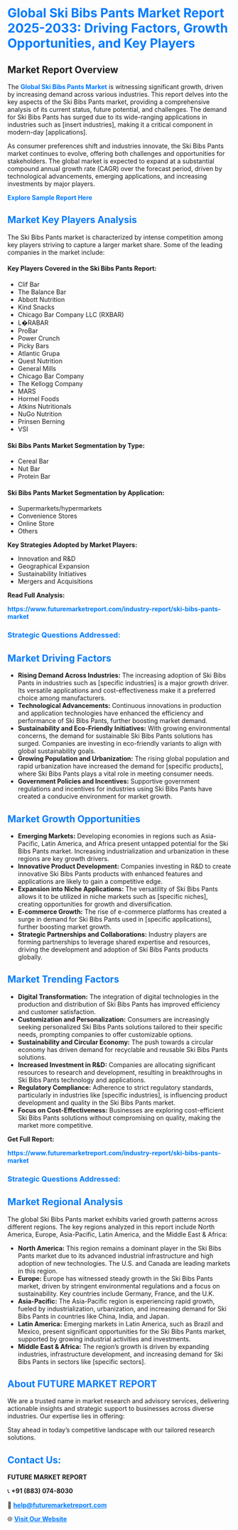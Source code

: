 <h1 style="color: #007BFF;">Global Ski Bibs Pants Market Report 2025-2033: Driving Factors, Growth Opportunities, and Key Players</h1>

<section id="overview">
<h2>Market Report Overview</h2>
<p>The <a href="https://www.futuremarketreport.com/industry-report/ski-bibs-pants-market" style="color: #007BFF; text-decoration: none;"><strong>Global Ski Bibs Pants Market</strong></a> is witnessing significant growth, driven by increasing demand across various industries. This report delves into the key aspects of the Ski Bibs Pants market, providing a comprehensive analysis of its current status, future potential, and challenges. The demand for Ski Bibs Pants has surged due to its wide-ranging applications in industries such as [insert industries], making it a critical component in modern-day [applications].</p>
<p>As consumer preferences shift and industries innovate, the Ski Bibs Pants market continues to evolve, offering both challenges and opportunities for stakeholders. The global market is expected to expand at a substantial compound annual growth rate (CAGR) over the forecast period, driven by technological advancements, emerging applications, and increasing investments by major players.</p>
</section>

<section id="overview">
<p><a href="https://www.futuremarketreport.com/request-sample/reportId=33459" style="color: #007BFF; text-decoration: none;"><strong>Explore Sample Report Here</strong></a></p>
</section>

<section id="key-players">
<h2 style="color: #007BFF;">Market Key Players Analysis</h2>
<p>The Ski Bibs Pants market is characterized by intense competition among key players striving to capture a larger market share. Some of the leading companies in the market include:</p>
<h4>Key Players Covered in the Ski Bibs Pants Report:</h4>
<ul><li>Clif Bar</li><li>The Balance Bar</li><li>Abbott Nutrition</li><li>Kind Snacks</li><li>Chicago Bar Company LLC (RXBAR)</li><li>L�RABAR</li><li>ProBar</li><li>Power Crunch</li><li>Picky Bars</li><li>Atlantic Grupa</li><li>Quest Nutrition</li><li>General Mills</li><li>Chicago Bar Company</li><li>The Kellogg Company</li><li>MARS</li><li>Hormel Foods</li><li>Atkins Nutritionals</li><li>NuGo Nutrition</li><li>Prinsen Berning</li><li>VSI</li></ul>
<h4>Ski Bibs Pants Market Segmentation by Type:</h4>
<ul><li>Cereal Bar</li><li>Nut Bar</li><li>Protein Bar</li></ul>

<h4>Ski Bibs Pants Market Segmentation by Application:</h4>
<ul><li>Supermarkets/hypermarkets</li><li>Convenience Stores</li><li>Online Store</li><li>Others</li></ul>
<p><strong>Key Strategies Adopted by Market Players:</strong></p>
<ul>
<li>Innovation and R&D</li>
<li>Geographical Expansion</li>
<li>Sustainability Initiatives</li>
<li>Mergers and Acquisitions</li>
</ul>
</section>

<section>
<p><strong>Read Full Analysis: </strong></p><a href="https://www.futuremarketreport.com/industry-report/ski-bibs-pants-market" style="color: #007BFF; text-decoration: none;"><strong>https://www.futuremarketreport.com/industry-report/ski-bibs-pants-market</strong></a>
<h3 style="color: #007BFF;">Strategic Questions Addressed:</h3>
</section>

<section id="driving-factors">
<h2 style="color: #007BFF;">Market Driving Factors</h2>
<ul>
<li><strong>Rising Demand Across Industries:</strong> The increasing adoption of Ski Bibs Pants in industries such as [specific industries] is a major growth driver. Its versatile applications and cost-effectiveness make it a preferred choice among manufacturers.</li>
<li><strong>Technological Advancements:</strong> Continuous innovations in production and application technologies have enhanced the efficiency and performance of Ski Bibs Pants, further boosting market demand.</li>
<li><strong>Sustainability and Eco-Friendly Initiatives:</strong> With growing environmental concerns, the demand for sustainable Ski Bibs Pants solutions has surged. Companies are investing in eco-friendly variants to align with global sustainability goals.</li>
<li><strong>Growing Population and Urbanization:</strong> The rising global population and rapid urbanization have increased the demand for [specific products], where Ski Bibs Pants plays a vital role in meeting consumer needs.</li>
<li><strong>Government Policies and Incentives:</strong> Supportive government regulations and incentives for industries using Ski Bibs Pants have created a conducive environment for market growth.</li>
</ul>
</section>

<section id="growth-opportunities">
<h2 style="color: #007BFF;">Market Growth Opportunities</h2>
<ul>
<li><strong>Emerging Markets:</strong> Developing economies in regions such as Asia-Pacific, Latin America, and Africa present untapped potential for the Ski Bibs Pants market. Increasing industrialization and urbanization in these regions are key growth drivers.</li>
<li><strong>Innovative Product Development:</strong> Companies investing in R&D to create innovative Ski Bibs Pants products with enhanced features and applications are likely to gain a competitive edge.</li>
<li><strong>Expansion into Niche Applications:</strong> The versatility of Ski Bibs Pants allows it to be utilized in niche markets such as [specific niches], creating opportunities for growth and diversification.</li>
<li><strong>E-commerce Growth:</strong> The rise of e-commerce platforms has created a surge in demand for Ski Bibs Pants used in [specific applications], further boosting market growth.</li>
<li><strong>Strategic Partnerships and Collaborations:</strong> Industry players are forming partnerships to leverage shared expertise and resources, driving the development and adoption of Ski Bibs Pants products globally.</li>
</ul>
</section>

<section id="trending-factors">
<h2 style="color: #007BFF;">Market Trending Factors</h2>
<ul>
<li><strong>Digital Transformation:</strong> The integration of digital technologies in the production and distribution of Ski Bibs Pants has improved efficiency and customer satisfaction.</li>
<li><strong>Customization and Personalization:</strong> Consumers are increasingly seeking personalized Ski Bibs Pants solutions tailored to their specific needs, prompting companies to offer customizable options.</li>
<li><strong>Sustainability and Circular Economy:</strong> The push towards a circular economy has driven demand for recyclable and reusable Ski Bibs Pants solutions.</li>
<li><strong>Increased Investment in R&D:</strong> Companies are allocating significant resources to research and development, resulting in breakthroughs in Ski Bibs Pants technology and applications.</li>
<li><strong>Regulatory Compliance:</strong> Adherence to strict regulatory standards, particularly in industries like [specific industries], is influencing product development and quality in the Ski Bibs Pants market.</li>
<li><strong>Focus on Cost-Effectiveness:</strong> Businesses are exploring cost-efficient Ski Bibs Pants solutions without compromising on quality, making the market more competitive.</li>
</ul>
</section>

<section>
<p><strong>Get Full Report: </strong></p><a href="https://www.futuremarketreport.com/industry-report/ski-bibs-pants-market" style="color: #007BFF; text-decoration: none;"><strong>https://www.futuremarketreport.com/industry-report/ski-bibs-pants-market</strong></a>
<h3 style="color: #007BFF;">Strategic Questions Addressed:</h3>
</section>


<section id="regional-analysis">
<h2 style="color: #007BFF;">Market Regional Analysis</h2>
<p>The global Ski Bibs Pants market exhibits varied growth patterns across different regions. The key regions analyzed in this report include North America, Europe, Asia-Pacific, Latin America, and the Middle East & Africa:</p>
<ul>
<li><strong>North America:</strong> This region remains a dominant player in the Ski Bibs Pants market due to its advanced industrial infrastructure and high adoption of new technologies. The U.S. and Canada are leading markets in this region.</li>
<li><strong>Europe:</strong> Europe has witnessed steady growth in the Ski Bibs Pants market, driven by stringent environmental regulations and a focus on sustainability. Key countries include Germany, France, and the U.K.</li>
<li><strong>Asia-Pacific:</strong> The Asia-Pacific region is experiencing rapid growth, fueled by industrialization, urbanization, and increasing demand for Ski Bibs Pants in countries like China, India, and Japan.</li>
<li><strong>Latin America:</strong> Emerging markets in Latin America, such as Brazil and Mexico, present significant opportunities for the Ski Bibs Pants market, supported by growing industrial activities and investments.</li>
<li><strong>Middle East & Africa:</strong> The region’s growth is driven by expanding industries, infrastructure development, and increasing demand for Ski Bibs Pants in sectors like [specific sectors].</li>
</ul>
</section>

<footer>
<h2 style="color: #007BFF;">About FUTURE MARKET REPORT</h2>
<p>We are a trusted name in market research and advisory services, delivering actionable insights and strategic support to businesses across diverse industries. Our expertise lies in offering:</p>

<p>Stay ahead in today’s competitive landscape with our tailored research solutions.</p>

<h2 style="color: #007BFF;">Contact Us:</h2>
<p><strong>FUTURE MARKET REPORT</strong></p>
<p>📞 <strong>+91 (883) 074-8030</strong></p>
<p>📧 <strong><a href="mailto:help@futuremarketreport.com" style="color: #007BFF;">help@futuremarketreport.com</a></strong></p>
<p>🌐 <strong><a href="https://www.futuremarketreport.com/" style="color: #007BFF;">Visit Our Website</a></strong></p>
</footer>